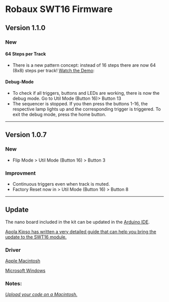 # Robaux SWT16 Firmware

## Version 1.1.0
### New 
#### 64 Steps per Track
* There is a new pattern concept: instead of 16 steps there are now 64 (8x8) steps per track! [Watch the Demo](https://youtu.be/YANQiaSv0HA):

#### Debug-Mode
* To check if all triggers, buttons and LEDs are working, there is now the debug mode. Go to Util Mode (Button 16)> Button 13
* The sequencer is stopped. If you then press the buttons 1-16, the respective lamp lights up and the corresponding trigger is triggered. To exit the debug mode, press the home button.

---

## Version 1.0.7
### New
* Flip Mode > Util Mode (Button 16) > Button 3
### Improvment
* Continuous triggers even when track is muted.
* Factory Reset now in > Util Mode (Button 16) > Button 8

---

## Update
The nano board included in the kit can be updated in the [Arduino IDE](https://www.arduino.cc/en/Main/Software).

[Apola Kipso has written a very detailed guide that can help you bring the update to the SWT16 module.](https://medium.com/@apolakipso/update-the-robaux-swt16-firmware-dcae16ad48c4)

### Driver
[Apple Macintosh](http://www.wch.cn/download/CH341SER_MAC_ZIP.html)

[Microsoft Windows](http://www.wch.cn/download/CH341SER_EXE.html)

### Notes:
*[Upload your code on a Macintosh.](https://kig.re/2014/12/31/how-to-use-arduino-nano-mini-pro-with-CH340G-on-mac-osx-yosemite.html)*